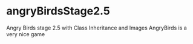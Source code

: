 # angryBirdsStage2.5
Angry Birds stage 2.5 with Class Inheritance and Images
AngryBirds is a very nice game 